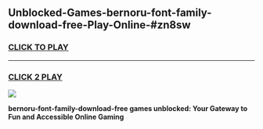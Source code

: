
## Unblocked-Games-bernoru-font-family-download-free-Play-Online-#zn8sw
<h3>
<a href="https://premium.freeplayer.one?title=bernoru-font-family-download-free&ref=24F">CLICK TO PLAY</a></h3>
<hr>

<h3>
<a href="https://premium.freeplayer.one?title=bernoru-font-family-download-free&ref=24F">CLICK 2 PLAY</a>
  
</h3>

<a href="https://premium.freeplayer.one?title=bernoru-font-family-download-free&ref=24F/"><img src="https://clearcache.store/games.png"></a>


**bernoru-font-family-download-free games unblocked: Your Gateway to Fun and Accessible Online Gaming**
